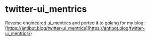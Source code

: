 # twitter-ui_mentrics
Reverse engineered ui_mentrics and ported it to golang for my blog: [https://antibot.blog/twitter-ui_mentrics](https://antibot.blog/twitter-ui_mentrics/)
